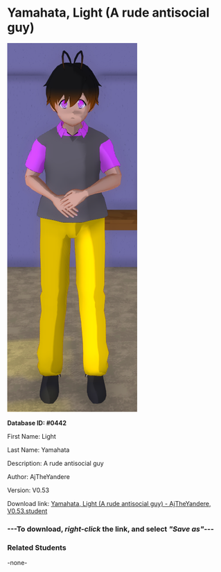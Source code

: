# Yamahata, Light (A rude antisocial guy)

<img src="../../Files/Images/Yamahata, Light (A rude antisocial guy).png" title="Yamahata, Light (A rude antisocial guy) - AjTheYandere, V0.53">

**Database ID: #0442**

First Name: Light

Last Name: Yamahata

Description: A rude antisocial guy

Author: AjTheYandere

Version: V0.53

Download link: <a href="https://raw.githubusercontent.com/Arbiter1223/Daigaku-Gurashi-Custom-Students/master/Files/Student%20Files/Yamahata%2C%20Light%20(A%20rude%20antisocial%20guy)%20-%20AjTheYandere%2C%20V0.53.student">Yamahata, Light (A rude antisocial guy) - AjTheYandere, V0.53.student</a>

### ---**To download, _right-click_ the link, and select _"Save as"_**---

### Related Students

-none-
